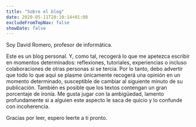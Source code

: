 ```yaml
---
title: "Sobre el blog"
date: 2020-05-11T20:10:14+01:00
excludeFromTopNav: false
showDate: false
---
```

Soy David Romero, profesor de informática.

Este es un blog personal. Y, como tal, recogerá lo que me apetezca escribir en momentos determinados: reflexiones, tutoriales, experiencias o incluso colaboraciones de otras personas si se tercia. Por lo tanto, debo advertir que todo lo que aquí se plasme únicamente recogerá una opinión en un momento determinado, susceptible de cambiar al siguiente minuto de su publicación. También es posible que los textos contengan un gran porcentaje de ironía. Me gusta jugar con la ambigüedad, lamento profundamente si a alguien este aspecto le saca de quicio y lo confunde con incoherencia.

Gracias por leer, espero leerte a ti pronto.


